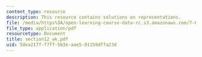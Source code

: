 ```yaml
---
content_type: resource
description: This resource contains solutions on representations.
file: /media/https%3A/open-learning-course-data-rc.s3.amazonaws.com/7-014-introductory-biology-spring-2005/5dea217ff7ff5b3eaae591159dffa23d_section12_ak.pdf
file_type: application/pdf
resourcetype: Document
title: section12_ak.pdf
uid: 5dea217f-f7ff-5b3e-aae5-91159dffa23d
---
```

